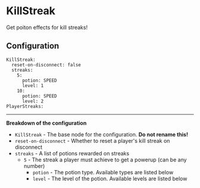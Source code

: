 KillStreak
==========
Get poiton effects for kill streaks!

Configuration
-------------
	KillStreak:
	  reset-on-disconnect: false
	  streaks:
		5:
		  potion: SPEED
		  level: 1
		10:
		  potion: SPEED
		  level: 2
	PlayerStreaks:
- - - -
**Breakdown of the configuration**

 - `KillStreak` - The base node for the configuration. **Do not rename this!**
 - `reset-on-disconnect` - Whether to reset a player's kill streak on disconnect
 - `streaks` - A list of potions rewarded on streaks
   - `5` - The streak a player must achieve to get a powerup (can be any number)
	 - `potion` - The potion type. Available types are listed below
	 - `level` - The level of the potion. Available levels are listed below
